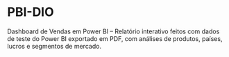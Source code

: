 # PBI-DIO
Dashboard de Vendas em Power BI – Relatório interativo feitos com dados de teste do Power BI exportado em PDF, com análises de produtos, países, lucros e segmentos de mercado.
